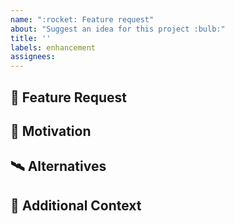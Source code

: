 ```yaml
---
name: ":rocket: Feature request"
about: "Suggest an idea for this project :bulb:"
title: ''
labels: enhancement
assignees:
---
```


## :rocket: Feature Request

<!-- A clear and concise description of the feature proposal. -->

## :speech_balloon: Motivation

<!-- Please describe the motivation for this proposal. -->

## :artificial_satellite: Alternatives

<!-- A clear and concise description of any alternative solutions or features you have considered. -->

## :paperclip: Additional Context

<!-- Add any other context or screenshots about the feature request here. -->
